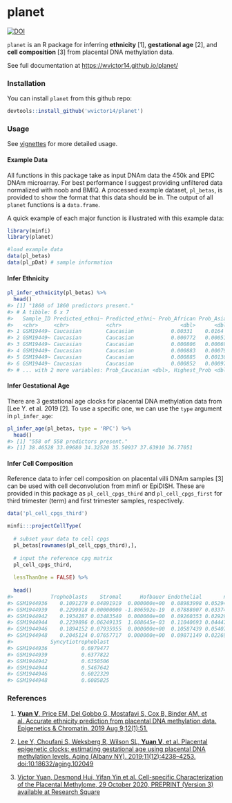 
# planet

[![DOI](https://zenodo.org/badge/157781369.svg)](https://zenodo.org/badge/latestdoi/157781369)

`planet` is an R package for inferring **ethnicity** \[1\],
**gestational age** \[2\], and **cell composition** \[3\] from placental
DNA methylation data.

See full documentation at <https://wvictor14.github.io/planet/>

### Installation

You can install `planet` from this github repo:

``` r
devtools::install_github('wvictor14/planet')
```

### Usage

See [vignettes](https://wvictor14.github.io/planet/articles) for more
detailed usage.

#### Example Data

All functions in this package take as input DNAm data the 450k and EPIC
DNAm microarray. For best performance I suggest providing unfiltered
data normalized with noob and BMIQ. A processed example dataset,
`pl_betas`, is provided to show the format that this data should be in.
The output of all `planet` functions is a `data.frame`.

A quick example of each major function is illustrated with this example
data:

``` r
library(minfi)
library(planet)

#load example data
data(pl_betas)
data(pl_pDat) # sample information
```

#### Infer Ethnicity

``` r
pl_infer_ethnicity(pl_betas) %>%
  head()
#> [1] "1860 of 1860 predictors present."
#> # A tibble: 6 x 7
#>   Sample_ID Predicted_ethni~ Predicted_ethni~ Prob_African Prob_Asian
#>   <chr>     <chr>            <chr>                   <dbl>      <dbl>
#> 1 GSM19449~ Caucasian        Caucasian            0.00331    0.0164  
#> 2 GSM19449~ Caucasian        Caucasian            0.000772   0.000514
#> 3 GSM19449~ Caucasian        Caucasian            0.000806   0.000699
#> 4 GSM19449~ Caucasian        Caucasian            0.000883   0.000792
#> 5 GSM19449~ Caucasian        Caucasian            0.000885   0.00130 
#> 6 GSM19449~ Caucasian        Caucasian            0.000852   0.000973
#> # ... with 2 more variables: Prob_Caucasian <dbl>, Highest_Prob <dbl>
```

#### Infer Gestational Age

There are 3 gestational age clocks for placental DNA methylation data
from \[Lee Y. et al. 2019 \[2\]. To use a specific one, we can use the
`type` argument in `pl_infer_age`:

``` r
pl_infer_age(pl_betas, type = 'RPC') %>%
  head()
#> [1] "558 of 558 predictors present."
#> [1] 38.46528 33.09680 34.32520 35.50937 37.63910 36.77051
```

#### Infer Cell Composition

Reference data to infer cell composition on placental villi DNAm samples
\[3\] can be used with cell deconvolution from minfi or EpiDISH. These
are provided in this package as `pl_cell_cpgs_third` and
`pl_cell_cpgs_first` for third trimester (term) and first trimester
samples, respectively.

``` r
data('pl_cell_cpgs_third')

minfi:::projectCellType(
  
  # subset your data to cell cpgs
  pl_betas[rownames(pl_cell_cpgs_third),], 
  
  # input the reference cpg matrix
  pl_cell_cpgs_third,
  
  lessThanOne = FALSE) %>%
  
  head()
#>            Trophoblasts    Stromal      Hofbauer Endothelial       nRBC
#> GSM1944936    0.1091279 0.04891919  0.000000e+00  0.08983998 0.05294062
#> GSM1944939    0.2299918 0.00000000 -1.806592e-19  0.07888007 0.03374149
#> GSM1944942    0.1934287 0.03483540  0.000000e+00  0.09260353 0.02929310
#> GSM1944944    0.2239896 0.06249135  1.608645e-03  0.11040693 0.04447951
#> GSM1944946    0.1894152 0.07935955  0.000000e+00  0.10587439 0.05407587
#> GSM1944948    0.2045124 0.07657717  0.000000e+00  0.09871149 0.02269798
#>            Syncytiotrophoblast
#> GSM1944936           0.6979477
#> GSM1944939           0.6377822
#> GSM1944942           0.6350506
#> GSM1944944           0.5467642
#> GSM1944946           0.6022329
#> GSM1944948           0.6085825
```

### References

1.  [**Yuan V**, Price EM, Del Gobbo G, Mostafavi S, Cox B, Binder AM,
    et al. Accurate ethnicity prediction from placental DNA methylation
    data. Epigenetics & Chromatin. 2019 Aug
    9;12(1):51.](https://epigeneticsandchromatin.biomedcentral.com/articles/10.1186/s13072-019-0296-3)

2.  [Lee Y, Choufani S, Weksberg R, Wilson SL, **Yuan V**, et
    al. Placental epigenetic clocks: estimating gestational age using
    placental DNA methylation levels. Aging (Albany NY).
    2019;11(12):4238–4253.
    doi:10.18632/aging.102049](https://www.ncbi.nlm.nih.gov/pmc/articles/PMC6628997/)

3.  [Victor Yuan, Desmond Hui, Yifan Yin et al. Cell-specific
    Characterization of the Placental Methylome, 29 October 2020,
    PREPRINT (Version 3) available at Research
    Square](https://www.researchsquare.com/article/rs-38223/v3)
